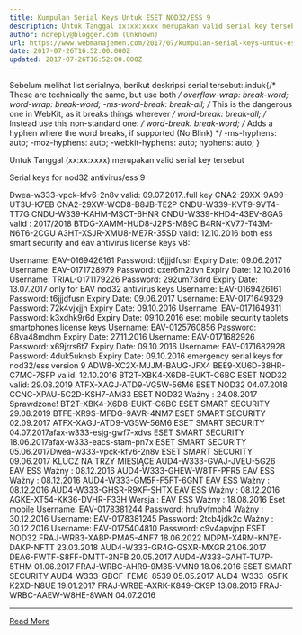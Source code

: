 ```yaml
---
title: Kumpulan Serial Keys Untuk ESET NOD32/ESS 9
description: Untuk Tanggal xx:xx:xxxx merupakan valid serial key tersebut
author: noreply@blogger.com (Unknown)
url: https://www.webmanajemen.com/2017/07/kumpulan-serial-keys-untuk-eset.html
date: 2017-07-26T16:52:00.000Z
updated: 2017-07-26T16:52:00.000Z
---
```


Sebelum melihat list serialnya, berikut deskripsi serial tersebut:.induk{/* These are technically the same, but use both */   overflow-wrap: break-word;   word-wrap: break-word;    -ms-word-break: break-all;   /* This is the dangerous one in WebKit, as it breaks things wherever */   word-break: break-all;   /* Instead use this non-standard one: */   word-break: break-word;    /* Adds a hyphen where the word breaks, if supported (No Blink) */   -ms-hyphens: auto;   -moz-hyphens: auto;   -webkit-hyphens: auto;   hyphens: auto;  }  

Untuk Tanggal (xx:xx:xxxx) merupakan valid serial key tersebut


Serial keys for nod32 antivirus/ess 9


Dwea-w333-vpck-kfv6-2n8v
valid: 09.07.2017..full key
CNA2-29XX-9A99-UT3U-K7EB
CNA2-29XW-WCD8-B8JB-TE2P
CNDU-W339-KVT9-9VT4-TT7G
CNDU-W339-KAHM-MSCT-6HNR
CNDU-W339-KHD4-43EV-8GA5
valid : 2017/2018
BTDG-XAMM-HUD8-J2PS-M89C
B4RN-XV77-T43M-N6T6-2CGU
A3HT-XSJR-XMU8-ME7R-35SD
valid: 12.10.2016 
both ess smart security and eav antivirus license keys v8:


Username: EAV-0169426161
Password: t6jjjdfusn
Expiry Date: 09.06.2017
Username: EAV-0171728979
Password: cxer6m2dvn
Expiry Date: 12.10.2016
Username: TRIAL-0171179226
Password: 292um73drd
Expiry Date: 13.07.2017
only for EAV nod32 antivirus keys
Username: EAV-0169426161
Password: t6jjjdfusn
Expiry Date: 09.06.2017
Username: EAV-0171649329
Password: 72k4vjxjjh
Expiry Date: 09.10.2016
Username: EAV-0171649311
Password: k3xdhk9r6d
Expiry Date: 09.10.2016
eset mobile security tablets smartphones license keys
Username: EAV-0125760856
Password: 68va48mdhm
Expiry Date: 27.11.2016
Username: EAV-0171682926
Password: x69jrrs6t7
Expiry Date: 09.10.2016
Username: EAV-0171682928
Password: 4duk5uknsb
Expiry Date: 09.10.2016
emergency serial keys for nod32/ess version 9
ADW8-XC2X-MJJM-BAUG-JFX4
BEE9-XU6D-38HR-C7MC-7SFP
valid: 12.10.2016
BT2T-XBK4-X6D8-EUKT-C6BC
ESET NOD32
valid: 29.08.2019
ATFX-XAGJ-ATD9-VG5W-56M6
ESET NOD32
04.07.2018
CCNC-XPAU-5C2D-KSH7-AM33
ESET NOD32
Ważny : 24.08.2017
Sprawdzone!
BT2T-XBK4-X6D8-EUKT-C6BC
ESET SMART SECURITY
29.08.2019
BTFE-XR9S-MFDG-9AVR-4NM7
ESET SMART SECURITY
02.09.2017
ATFX-XAGJ-ATD9-VG5W-56M6
ESET SMART SECURITY
04.07.2017afax-w333-esjg-gwf7-xdvs
ESET SMART SECURITY
18.06.2017afax-w333-eacs-stam-pn7x
ESET SMART SECURITY
05.06.2017Dwea-w333-vpck-kfv6-2n8v
ESET SMART SECURITY
09.06.2017
KLUCZ NA TRZY MIESIĄCE
AUD4-W333-GVAJ-JVEU-5G26
EAV ESS
Ważny : 08.12.2016
AUD4-W333-GHEW-W8TF-PFR5
EAV ESS
Ważny : 08.12.2016
AUD4-W333-GM5F-F5FT-6GNT
EAV ESS
Ważny : 08.12.2016
AUD4-W333-GHSR-R9XF-SHTX
EAV ESS
Ważny : 08.12.2016
AGKE-XT54-KK36-DVHR-F33H
Wersja : EAV ESS
Ważny : 18.08.2016
Eset mobile
Username: EAV-0178381244
Password: hru9vfmbh4
Ważny : 30.12.2016
Username: EAV-0178381245
Password: 2tcb4jdk2c
Ważny : 30.12.2016
Username: EAV-0175404810
Password: c9v4apvjpp
ESET NOD32
FRAJ-WRB3-XABP-PMA5-4NF7
18.06.2022
MDPM-X4RM-KN7E-DAKP-NFTT
23.03.2018
AUD4-W333-GR4G-GSXR-MXGR
21.06.2017
DEA6-FWTF-S8FF-DMTT-3NFB
20.05.2017
AUD4-W333-GAHT-TU7P-5THM
01.06.2017
FRAJ-WRBC-AHR9-9M35-VMN9
18.06.2016
ESET SMART SECURITY
AUD4-W333-GBCF-FEM8-8539
05.05.2017
AUD4-W333-G5FK-K2XD-N8UE
19.01.2017
FRAJ-WRBE-AXRK-K849-CK9P
13.08.2016
FRAJ-WRBC-AAEW-W8HE-8WAN
04.07.2016<hr/> <a href="https://www.webmanajemen.com/2017/07/kumpulan-serial-keys-untuk-eset.html" rel="follow" class="button" id="read-more">Read More</a>